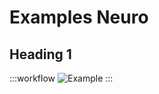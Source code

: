 # Examples Neuro

## Heading 1

:::workflow
![Example](~/workflows/testing2/TrialBasedSession3.bonsai)
:::



